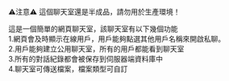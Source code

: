 ⚠️注意⚠️ 這個聊天室還是半成品，請勿用於生產環境！  

這是一個簡單的網頁聊天室，該聊天室有以下幾個功能  
1.網頁會及時顯示在線用戶，用戶能夠點選其他用戶名稱來開啟私聊。  
2.用戶能夠建立公用聊天室，所有的用戶都能看到聊天室  
3.所有的對話紀錄都會被保存到伺服器端資料庫中  
4.聊天室可傳送檔案，檔案類型可自訂  